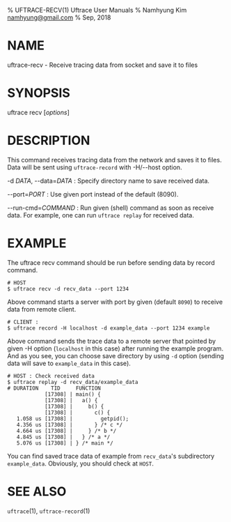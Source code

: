 % UFTRACE-RECV(1) Uftrace User Manuals
% Namhyung Kim <namhyung@gmail.com>
% Sep, 2018

NAME
====
uftrace-recv - Receive tracing data from socket and save it to files


SYNOPSIS
========
uftrace recv [*options*]


DESCRIPTION
===========
This command receives tracing data from the network and saves it to files.
Data will be sent using `uftrace-record` with -H/\--host option.

-d *DATA*, \--data=*DATA*
:   Specify directory name to save received data.

\--port=*PORT*
:   Use given port instead of the default (8090).

\--run-cmd=*COMMAND*
:   Run given (shell) command as soon as receive data.  For example, one can
    run `uftrace replay` for received data.


EXAMPLE
=======
The uftrace recv command should be run before sending data by record command.

    # HOST 
    $ uftrace recv -d recv_data --port 1234

Above command starts a server with port by given (default `8090`) to receive
data from remote client.

    # CLIENT :
    $ uftrace record -H localhost -d example_data --port 1234 example

Above command sends the trace data to a remote server that pointed by given
-H option (`localhost` in this case) after running the example program.  And
as you see, you can choose save directory by using `-d` option (sending data
will save to `example_data` in this case).

    # HOST : Check received data
    $ uftrace replay -d recv_data/example_data
    # DURATION    TID     FUNCTION
                [17308] | main() {
                [17308] |   a() {
                [17308] |     b() {
                [17308] |       c() {
       1.058 us [17308] |         getpid();
       4.356 us [17308] |       } /* c */
       4.664 us [17308] |     } /* b */
       4.845 us [17308] |   } /* a */
       5.076 us [17308] | } /* main */

You can find saved trace data of example from `recv_data`'s subdirectory
`example_data`.  Obviously, you should check at `HOST`.


SEE ALSO
========
`uftrace`(1), `uftrace-record`(1)
